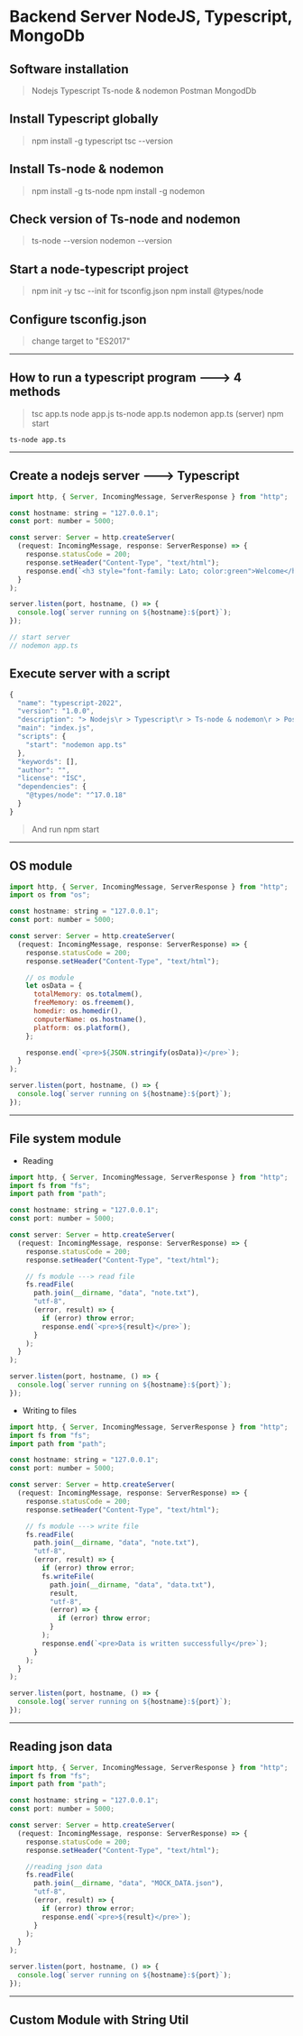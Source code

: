 # Backend Server NodeJS, Typescript, MongoDb

## Software installation

> Nodejs
> Typescript
> Ts-node & nodemon
> Postman
> MongodDb

## Install Typescript globally

> npm install -g typescript
> tsc --version

## Install Ts-node & nodemon

> npm install -g ts-node
> npm install -g nodemon

## Check version of Ts-node and nodemon

> ts-node --version
> nodemon --version

## Start a node-typescript project

> npm init -y
> tsc --init for tsconfig.json
> npm install @types/node

## Configure tsconfig.json

> change target to "ES2017"

---

## How to run a typescript program ---> 4 methods

> tsc app.ts node app.js
> ts-node app.ts
> nodemon app.ts (server)
> npm start

```
ts-node app.ts
```

---

## Create a nodejs server ---> Typescript

```javascript
import http, { Server, IncomingMessage, ServerResponse } from "http";

const hostname: string = "127.0.0.1";
const port: number = 5000;

const server: Server = http.createServer(
  (request: IncomingMessage, response: ServerResponse) => {
    response.statusCode = 200;
    response.setHeader("Content-Type", "text/html");
    response.end(`<h3 style="font-family: Lato; color:green">Welcome</h3>`);
  }
);

server.listen(port, hostname, () => {
  console.log(`server running on ${hostname}:${port}`);
});

// start server
// nodemon app.ts
```

## Execute server with a script

```javascript
{
  "name": "typescript-2022",
  "version": "1.0.0",
  "description": "> Nodejs\r > Typescript\r > Ts-node & nodemon\r > Postman\r > MongodDb",
  "main": "index.js",
  "scripts": {
    "start": "nodemon app.ts"
  },
  "keywords": [],
  "author": "",
  "license": "ISC",
  "dependencies": {
    "@types/node": "^17.0.18"
  }
}
```

> And run npm start

---

## OS module

```javascript
import http, { Server, IncomingMessage, ServerResponse } from "http";
import os from "os";

const hostname: string = "127.0.0.1";
const port: number = 5000;

const server: Server = http.createServer(
  (request: IncomingMessage, response: ServerResponse) => {
    response.statusCode = 200;
    response.setHeader("Content-Type", "text/html");

    // os module
    let osData = {
      totalMemory: os.totalmem(),
      freeMemory: os.freemem(),
      homedir: os.homedir(),
      computerName: os.hostname(),
      platform: os.platform(),
    };

    response.end(`<pre>${JSON.stringify(osData)}</pre>`);
  }
);

server.listen(port, hostname, () => {
  console.log(`server running on ${hostname}:${port}`);
});
```

---

## File system module

- Reading

```javascript
import http, { Server, IncomingMessage, ServerResponse } from "http";
import fs from "fs";
import path from "path";

const hostname: string = "127.0.0.1";
const port: number = 5000;

const server: Server = http.createServer(
  (request: IncomingMessage, response: ServerResponse) => {
    response.statusCode = 200;
    response.setHeader("Content-Type", "text/html");

    // fs module ---> read file
    fs.readFile(
      path.join(__dirname, "data", "note.txt"),
      "utf-8",
      (error, result) => {
        if (error) throw error;
        response.end(`<pre>${result}</pre>`);
      }
    );
  }
);

server.listen(port, hostname, () => {
  console.log(`server running on ${hostname}:${port}`);
});
```

- Writing to files

```javascript
import http, { Server, IncomingMessage, ServerResponse } from "http";
import fs from "fs";
import path from "path";

const hostname: string = "127.0.0.1";
const port: number = 5000;

const server: Server = http.createServer(
  (request: IncomingMessage, response: ServerResponse) => {
    response.statusCode = 200;
    response.setHeader("Content-Type", "text/html");

    // fs module ---> write file
    fs.readFile(
      path.join(__dirname, "data", "note.txt"),
      "utf-8",
      (error, result) => {
        if (error) throw error;
        fs.writeFile(
          path.join(__dirname, "data", "data.txt"),
          result,
          "utf-8",
          (error) => {
            if (error) throw error;
          }
        );
        response.end(`<pre>Data is written successfully</pre>`);
      }
    );
  }
);

server.listen(port, hostname, () => {
  console.log(`server running on ${hostname}:${port}`);
});
```

---

## Reading json data

```javascript
import http, { Server, IncomingMessage, ServerResponse } from "http";
import fs from "fs";
import path from "path";

const hostname: string = "127.0.0.1";
const port: number = 5000;

const server: Server = http.createServer(
  (request: IncomingMessage, response: ServerResponse) => {
    response.statusCode = 200;
    response.setHeader("Content-Type", "text/html");

    //reading json data
    fs.readFile(
      path.join(__dirname, "data", "MOCK_DATA.json"),
      "utf-8",
      (error, result) => {
        if (error) throw error;
        response.end(`<pre>${result}</pre>`);
      }
    );
  }
);

server.listen(port, hostname, () => {
  console.log(`server running on ${hostname}:${port}`);
});
```

---

## Custom Module with String Util

